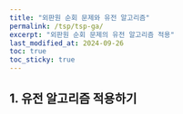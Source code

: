 ```yaml
---
title: "외판원 순회 문제와 유전 알고리즘"
permalink: /tsp/tsp-ga/
excerpt: "외판원 순회 문제의 유전 알고리즘 적용"
last_modified_at: 2024-09-26
toc: true
toc_sticky: true
---
```


## 1. 유전 알고리즘 적용하기